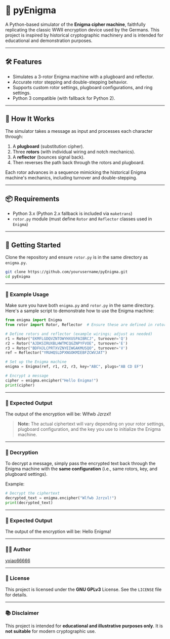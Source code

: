 # 🔐 pyEnigma

A Python-based simulator of the **Enigma cipher machine**, faithfully replicating the classic WWII encryption device used by the Germans. This project is inspired by historical cryptographic machinery and is intended for educational and demonstration purposes.

---

## 🛠️ Features

- Simulates a 3-rotor Enigma machine with a plugboard and reflector.
- Accurate rotor stepping and double-stepping behavior.
- Supports custom rotor settings, plugboard configurations, and ring settings.
- Python 3 compatible (with fallback for Python 2).

---

## 🧠 How It Works

The simulator takes a message as input and processes each character through:

1. A **plugboard** (substitution cipher).
2. Three **rotors** (with individual wiring and notch mechanics).
3. A **reflector** (bounces signal back).
4. Then reverses the path back through the rotors and plugboard.

Each rotor advances in a sequence mimicking the historical Enigma machine's mechanics, including turnover and double-stepping.

---

## 📦 Requirements

- Python 3.x (Python 2.x fallback is included via `maketrans`)
- `rotor.py` module (must define `Rotor` and `Reflector` classes used in `Enigma`)

---

## 🚀 Getting Started

Clone the repository and ensure `rotor.py` is in the same directory as `enigma.py`.

```bash
git clone https://github.com/yourusername/pyEnigma.git
cd pyEnigma
```

---

### 🚀 Example Usage

Make sure you have both `enigma.py` and `rotor.py` in the same directory. Here's a sample script to demonstrate how to use the Enigma machine:

```python
from enigma import Enigma
from rotor import Rotor, Reflector  # Ensure these are defined in rotor.py

# Define rotors and reflector (example wirings; adjust as needed)
r1 = Rotor("EKMFLGDQVZNTOWYHXUSPAIBRCJ", turnover='Q')
r2 = Rotor("AJDKSIRUXBLHWTMCQGZNPYFVOE", turnover='E')
r3 = Rotor("BDFHJLCPRTXVZNYEIWGAKMUSQO", turnover='V')
ref = Reflector("YRUHQSLDPXNGOKMIEBFZCWVJAT")

# Set up the Enigma machine
enigma = Enigma(ref, r1, r2, r3, key="ABC", plugs="AB CD EF")

# Encrypt a message
cipher = enigma.encipher("Hello Enigma!")
print(cipher)
```

---

### 🔑 Expected Output

The output of the encryption will be:
Wlfwb Jzrzxl!


> **Note:** The actual ciphertext will vary depending on your rotor settings, plugboard configuration, and the key you use to initialize the Enigma machine.

---

### 🔄 Decryption

To decrypt a message, simply pass the encrypted text back through the Enigma machine with the **same configuration** (i.e., same rotors, key, and plugboard settings).

Example:

```python
# Decrypt the ciphertext
decrypted_text = enigma.encipher("Wlfwb Jzrzxl!")
print(decrypted_text)
```

---

### 🔑 Expected Output

The output of the encryption will be:
Hello Enigma!



---

### 👨‍💻 Author
[yxiao66666](https://www.linkedin.com/in/yang~xiao/) 

---

### 📄 License

This project is licensed under the **GNU GPLv3** License. See the `LICENSE` file for details.

---

### 📚 Disclaimer

This project is intended for **educational and illustrative purposes only**. It is **not suitable** for modern cryptographic use.




